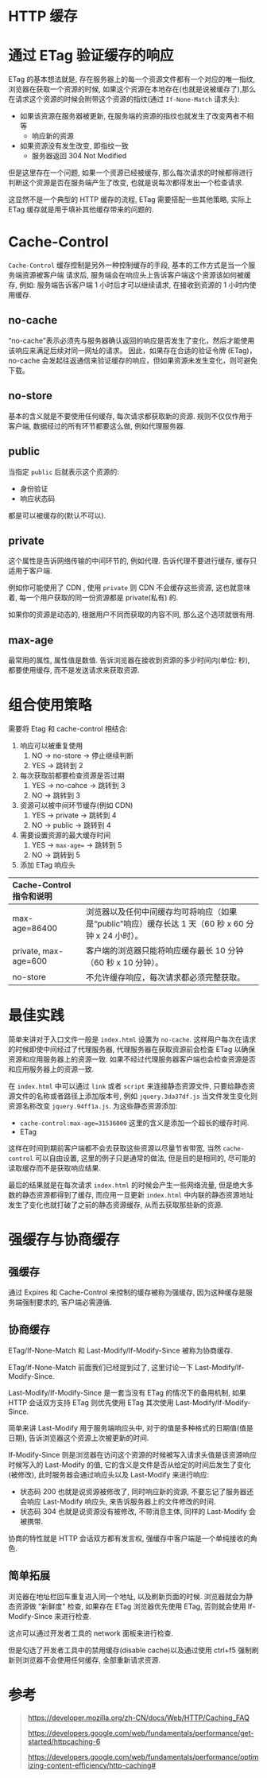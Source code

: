# HTTP 缓存

# 通过 ETag 验证缓存的响应

ETag 的基本想法就是, 存在服务器上的每一个资源文件都有一个对应的唯一指纹, 浏览器在获取一个资源的时候, 如果这个资源在本地存在(也就是说被缓存了),那么在请求这个资源的时候会附带这个资源的指纹(通过 `If-None-Match` 请求头):

- 如果该资源在服务器被更新, 在服务端的资源的指纹也就发生了改变两者不相等
  - 响应新的资源
- 如果资源没有发生改变, 即指纹一致
  - 服务器返回 304 Not Modified

但是这里存在一个问题, 如果一个资源已经被缓存, 那么每次请求的时候都得进行判断这个资源是否在服务端产生了改变, 也就是说每次都得发出一个检查请求.

这显然不是一个典型的 HTTP 缓存的流程, ETag 需要搭配一些其他策略, 实际上 ETag 缓存就是用于填补其他缓存带来的问题的.

# Cache-Control

`Cache-Control` 缓存控制是另外一种控制缓存的手段, 基本的工作方式是当一个服务端资源被客户端 请求后, 服务端会在响应头上告诉客户端这个资源该如何被缓存, 例如: 服务端告诉客户端 1 小时后才可以继续请求, 在接收到资源的 1 小时内使用缓存.

## no-cache

“no-cache”表示必须先与服务器确认返回的响应是否发生了变化，然后才能使用该响应来满足后续对同一网址的请求。 因此，如果存在合适的验证令牌 (ETag)，no-cache 会发起往返通信来验证缓存的响应，但如果资源未发生变化，则可避免下载。

## no-store

基本的含义就是不要使用任何缓存, 每次请求都获取新的资源. 规则不仅仅作用于客户端, 数据经过的所有环节都要这么做, 例如代理服务器.

## public

当指定 `public` 后就表示这个资源的:

- 身份验证
- 响应状态码

都是可以被缓存的(默认不可以).

## private

这个属性是告诉网络传输的中间环节的, 例如代理. 告诉代理不要进行缓存, 缓存只适用于客户端.

例如你可能使用了 CDN , 使用 `private` 则 CDN 不会缓存这些资源, 这也就意味着, 每一个用户获取的同一份资源都是 private(私有) 的.

如果你的资源是动态的, 根据用户不同而获取的内容不同, 那么这个选项就很有用.

## max-age

最常用的属性, 属性值是数值. 告诉浏览器在接收到资源的多少时间内(单位: 秒), 都要使用缓存, 而不是发送请求来获取资源.

# 组合使用策略

需要将 Etag 和 cache-control 相结合:

1. 响应可以被重复使用
   1. NO -> no-store -> 停止继续判断
   2. YES -> 跳转到 2
2. 每次获取前都要检查资源是否过期
   1. YES -> no-cahce -> 跳转到 3
   2. NO -> 跳转到 3
3. 资源可以被中间环节缓存(例如 CDN)
   1. YES -> private -> 跳转到 4
   2. NO -> public -> 跳转到 4
4. 需要设置资源的最大缓存时间
   1. YES -> `max-age=` -> 跳转到 5
   2. NO -> 跳转到 5
5. 添加 ETag 响应头

| Cache-Control 指令和说明 |                                                              |
| :----------------------- | ------------------------------------------------------------ |
| max-age=86400            | 浏览器以及任何中间缓存均可将响应（如果是“public”响应）缓存长达 1 天（60 秒 x 60 分钟 x 24 小时）。 |
| private, max-age=600     | 客户端的浏览器只能将响应缓存最长 10 分钟（60 秒 x 10 分钟）。 |
| no-store                 | 不允许缓存响应，每次请求都必须完整获取。                     |

# 最佳实践

简单来讲对于入口文件一般是 `index.html` 设置为 `no-cache`. 这样用户每次在请求的时候即使中间经过了代理服务器, 代理服务器在获取资源前会检查 ETag 以确保资源和应用服务器上的资源一致. 如果不经过代理服务器客户端也会检查资源是否和应用服务器上的资源一致.

在 `index.html` 中可以通过 `link` 或者 `script` 来连接静态资源文件, 只要给静态资源文件的名称或者路径上添加版本号, 例如 `jquery.3da37df.js` 当文件发生变化则资源名称改变 `jquery.94ff1a.js`. 为这些静态资源添加:

- `cache-control:max-age=31536000` 这里的含义是添加一个超长的缓存时间.
- ETag

这样在时间到期前客户端都不会去获取这些资源以尽量节省带宽, 当然 `cache-control` 可以自由设置, 这里的例子只是通常的做法, 但是目的是相同的, 尽可能的读取缓存而不是获取响应结果.

最后的结果就是在每次请求 `index.html` 的时候会产生一些网络流量, 但是绝大多数的静态资源都得到了缓存, 而应用一旦更新 `index.html` 中内联的静态资源地址发生了变化也就打破了之前的静态资源缓存, 从而去获取那些新的资源.

# 强缓存与协商缓存

## 强缓存

通过 Expires 和 Cache-Control 来控制的缓存被称为强缓存, 因为这种缓存是服务端强制要求的, 客户端必需遵循.

## 协商缓存

ETag/If-None-Match 和 Last-Modify/If-Modify-Since 被称为协商缓存.

ETag/If-None-Match 前面我们已经提到过了, 这里讨论一下 Last-Modify/If-Modify-Since.

Last-Modify/If-Modify-Since 是一套当没有 ETag 的情况下的备用机制, 如果 HTTP 会话双方支持 ETag 则优先使用 ETag 其次使用 Last-Modify/If-Modify-Since.

简单来讲 Last-Modify 用于服务端响应头中, 对于的值是多种格式的日期值(值是日期), 告诉浏览器这个资源上次被更新的时间.

If-Modify-Since 则是浏览器在访问这个资源的时候被写入请求头值是该资源响应时候写入的 Last-Modify 的值, 它的含义是文件是否从给定的时间后发生了变化(被修改), 此时服务器会通过响应头以及 Last-Modify 来进行响应:

- 状态码 200 也就是说资源被修改了, 同时响应新的资源, 不要忘记了服务器还会响应 Last-Modify 响应头, 来告诉服务器上的文件修改的时间.
- 状态码 304 也就是说资源没有被修改, 不带消息主体, 同样的 Last-Modify 会被携带.

协商的特性就是 HTTP 会话双方都有发言权, 强缓存中客户端是一个单纯接收的角色.

## 简单拓展

浏览器在地址栏回车重复进入同一个地址, 以及刷新页面的时候. 浏览器就会为静态资源做 "新鲜度" 检查, 如果存在 ETag 浏览器优先使用 ETag, 否则就会使用 If-Modify-Since 来进行检查.

这点可以通过开发者工具的 network 面板来进行检查.

但是勾选了开发者工具中的禁用缓存(disable cache)以及通过使用 ctrl+f5 强制刷新则浏览器不会使用任何缓存, 全部重新请求资源.

# 参考

> https://developer.mozilla.org/zh-CN/docs/Web/HTTP/Caching_FAQ
>
> https://developers.google.com/web/fundamentals/performance/get-started/httpcaching-6
>
> https://developers.google.com/web/fundamentals/performance/optimizing-content-efficiency/http-caching#